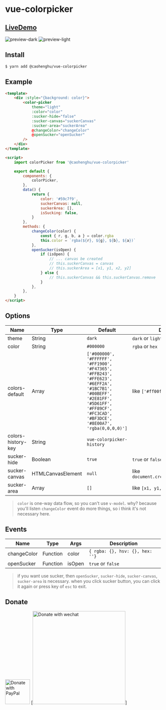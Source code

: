 # vue-colorpicker

## [LiveDemo](https://caohenghu.github.io/vue-colorpicker/)

![preview-dark](https://raw.githubusercontent.com/caohenghu/vue-colorpicker/master/src/img/preview-dark.jpg)
![preview-light](https://raw.githubusercontent.com/caohenghu/vue-colorpicker/master/src/img/preview-light.jpg)

## Install

```bash
$ yarn add @caohenghu/vue-colorpicker
```

## Example

```html
<template>
    <div :style="{background: color}">
        <color-picker
            theme="light"
            :color="color"
            :sucker-hide="false"
            :sucker-canvas="suckerCanvas"
            :sucker-area="suckerArea"
            @changeColor="changeColor"
            @openSucker="openSucker"
        />
    </div>
</template>

<script>
    import colorPicker from '@caohenghu/vue-colorpicker'

    export default {
        components: {
            colorPicker,
        },
        data() {
            return {
                color: '#59c7f9',
                suckerCanvas: null,
                suckerArea: [],
                isSucking: false,
            }
        },
        methods: {
            changeColor(color) {
                const { r, g, b, a } = color.rgba
                this.color = `rgba(${r}, ${g}, ${b}, ${a})`
            },
            openSucker(isOpen) {
                if (isOpen) {
                    // ... canvas be created
                    // this.suckerCanvas = canvas
                    // this.suckerArea = [x1, y1, x2, y2]
                } else {
                    // this.suckerCanvas && this.suckerCanvas.remove
                }
            },
        },
    }
</script>
```

## Options

| Name               | Type              | Default                                                                                                                                                                                  | Description                             |
| ------------------ | ----------------- | ---------------------------------------------------------------------------------------------------------------------------------------------------------------------------------------- | --------------------------------------- |
| theme              | String            | `dark`                                                                                                                                                                                   | `dark` or `light`                       |
| color              | String            | `#000000`                                                                                                                                                                                | `rgba` or `hex`                         |
| colors-default     | Array             | `['#000000', '#FFFFFF', '#FF1900', '#F47365', '#FFB243', '#FFE623', '#6EFF2A', '#1BC7B1', '#00BEFF', '#2E81FF', '#5D61FF', '#FF89CF', '#FC3CAD', '#BF3DCE', '#8E00A7', 'rgba(0,0,0,0)']` | like `['#ff00ff', '#0f0f0f', ...]`      |
| colors-history-key | String            | `vue-colorpicker-history`                                                                                                                                                                |
| sucker-hide        | Boolean           | `true`                                                                                                                                                                                   | `true` or `false`                       |
| sucker-canvas      | HTMLCanvasElement | `null`                                                                                                                                                                                   | like `document.createElement('canvas')` |
| sucker-area        | Array             | `[]`                                                                                                                                                                                     | like `[x1, y1, x2, y2]`                 |

> `color` is one-way data flow, so you can't use `v-model`. why? because you'll listen `changeColor` event do more things, so i think it's not necessary here.

## Events

| Name        | Type     | Args   | Description                     |
| ----------- | -------- | ------ | ------------------------------- |
| changeColor | Function | color  | `{ rgba: {}, hsv: {}, hex: ''}` |
| openSucker  | Function | isOpen | `true` or `false`               |

> if you want use sucker, then `openSucker`, `sucker-hide`, `sucker-canvas`, `sucker-area` is necessary. when you click sucker button, you can click it again or press key of `esc` to exit.

## Donate

[<img src="https://raw.githubusercontent.com/caohenghu/vue-colorpicker/master/src/img/paypal.png"
      alt="Donate with PayPal"
      height="80">](https://paypal.me/caohenghu?country.x=C2&locale.x=zh_XC)
[<img src="https://raw.githubusercontent.com/caohenghu/vue-colorpicker/master/src/img/weixin.jpg"
alt="Donate with wechat"
height="300">]
